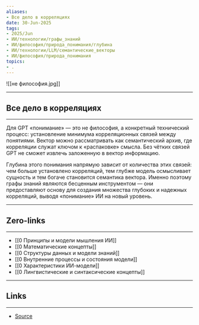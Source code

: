 ```yaml
---
aliases: 
- Все дело в корреляциях 
date: 30-Jun-2025
tags:
- 2025/Jun
- ИИ/технологии/графы_знаний
- ИИ/философия/природа_понимания/глубина
- ИИ/технологии/LLM/семантические_векторы
- ИИ/философия/природа_понимания
topics:
- .
---
```

![[не философия.jpg]]

-----
##  Все дело в корреляциях 
-----
Для GPT «понимание» — это не философия, а конкретный технический процесс: установление минимума корреляционных связей между понятиями. Вектор можно рассматривать как семантический архив, где корреляции служат ключом к «распаковке» смысла. Без чётких связей GPT не сможет извлечь заложенную в вектор информацию.

Глубина этого понимания напрямую зависит от количества этих связей: чем больше установлено корреляций, тем глубже модель осмысливает сущность и тем богаче становится семантика вектора. Именно поэтому графы знаний являются бесценным инструментом — они предоставляют основу для создания множества глубоких и надежных корреляций, выводя «понимание» ИИ на новый уровень.

---
## Zero-links
---
- [[0 Принципы и модели мышления ИИ]]
- [[0 Математические концепты]]
- [[0 Структуры данных и модели знаний]]
- [[0 Внутренние процессы и состояния модели]]
- [[0 Характеристики ИИ-модели]]
- [[0 Лингвистические и синтаксические концепты]]

---
## Links
---
- [Source](https://t.me/turboproject/1750)